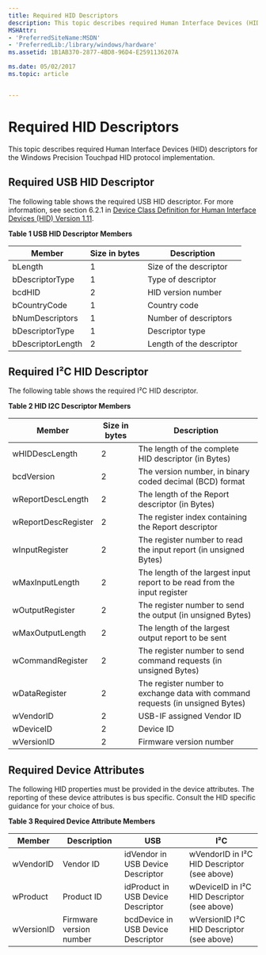 ```yaml
---
title: Required HID Descriptors
description: This topic describes required Human Interface Devices (HID) descriptors for the Windows Precision Touchpad HID protocol implementation.
MSHAttr:
- 'PreferredSiteName:MSDN'
- 'PreferredLib:/library/windows/hardware'
ms.assetid: 1B1AB370-2877-4BD8-96D4-E2591136207A

ms.date: 05/02/2017
ms.topic: article


---
```


# Required HID Descriptors


This topic describes required Human Interface Devices (HID) descriptors for the Windows Precision Touchpad HID protocol implementation.

## Required USB HID Descriptor


The following table shows the required USB HID descriptor. For more information, see section 6.2.1 in [Device Class Definition for Human Interface Devices (HID) Version 1.11](http://www.usb.org/developers/hidpage/HID1_11.pdf).

**Table 1 USB HID Descriptor Members**

| Member            | Size in bytes | Description              |
|-------------------|---------------|--------------------------|
| bLength           | 1             | Size of the descriptor   |
| bDescriptorType   | 1             | Type of descriptor       |
| bcdHID            | 2             | HID version number       |
| bCountryCode      | 1             | Country code             |
| bNumDescriptors   | 1             | Number of descriptors    |
| bDescriptorType   | 1             | Descriptor type          |
| bDescriptorLength | 2             | Length of the descriptor |

 

## <a href="" id="required-i2c-hid-descriptor"></a>Required I²C HID Descriptor


The following table shows the required I²C HID descriptor.

**Table 2 HID I2C Descriptor Members**

| Member              | Size in bytes | Description                                                                    |
|---------------------|---------------|--------------------------------------------------------------------------------|
| wHIDDescLength      | 2             | The length of the complete HID descriptor (in Bytes)                           |
| bcdVersion          | 2             | The version number, in binary coded decimal (BCD) format                       |
| wReportDescLength   | 2             | The length of the Report descriptor (in Bytes)                                 |
| wReportDescRegister | 2             | The register index containing the Report descriptor                            |
| wInputRegister      | 2             | The register number to read the input report (in unsigned Bytes)               |
| wMaxInputLength     | 2             | The length of the largest input report to be read from the input register      |
| wOutputRegister     | 2             | The register number to send the output (in unsigned Bytes)                     |
| wMaxOutputLength    | 2             | The length of the largest output report to be sent                             |
| wCommandRegister    | 2             | The register number to send command requests (in unsigned Bytes)               |
| wDataRegister       | 2             | The register number to exchange data with command requests (in unsigned Bytes) |
| wVendorID           | 2             | USB-IF assigned Vendor ID                                                      |
| wDeviceID           | 2             | Device ID                                                                      |
| wVersionID          | 2             | Firmware version number                                                        |

 

## Required Device Attributes


The following HID properties must be provided in the device attributes. The reporting of these device attributes is bus specific. Consult the HID specific guidance for your choice of bus.

**Table 3 Required Device Attribute Members**

| Member     | Description             | USB                                | I²C                                         |
|------------|-------------------------|------------------------------------|---------------------------------------------|
| wVendorID  | Vendor ID               | idVendor in USB Device Descriptor  | wVendorID in I²C HID Descriptor (see above) |
| wProduct   | Product ID              | idProduct in USB Device Descriptor | wDeviceID in I²C HID Descriptor (see above) |
| wVersionID | Firmware version number | bcdDevice in USB Device Descriptor | wVersionID I²C HID Descriptor (see above)   |

 

 

 






